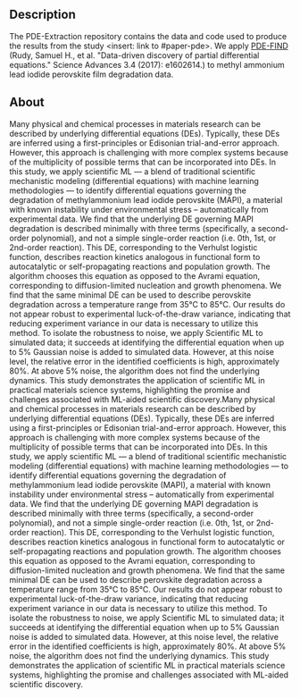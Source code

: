 ## Description

The PDE-Extraction repository contains the data and code used to produce the results from the study <insert: link to #paper-pde>. We apply [PDE-FIND ](https://github.com/snagcliffs/PDE-FIND) (Rudy, Samuel H., et al. "Data-driven discovery of partial differential equations." Science Advances 3.4 (2017): e1602614.) to methyl ammonium lead iodide perovskite film degradation data.

## About

Many physical and chemical processes in materials research can be described by underlying differential equations (DEs). Typically, these DEs are inferred using a first-principles or Edisonian trial-and-error approach. However, this approach is challenging with more complex systems because of the multiplicity of possible terms that can be incorporated into DEs. In this study, we apply scientific ML — a blend of traditional scientific mechanistic modeling (differential equations) with machine learning methodologies — to identify differential equations governing the degradation of methylammonium lead iodide perovskite (MAPI), a material with known instability under environmental stress – automatically from experimental data. We find that the underlying DE governing MAPI degradation is described minimally with three terms (specifically, a second-order polynomial), and not a simple single-order reaction (i.e. 0th, 1st, or 2nd-order reaction). This DE, corresponding to the Verhulst logistic function, describes reaction kinetics analogous in functional form to autocatalytic or self-propagating reactions and population growth. The algorithm chooses this equation as opposed to the Avrami equation, corresponding to diffusion-limited nucleation and growth phenomena. We find that the same minimal DE can be used to describe perovskite degradation across a temperature range from 35°C to 85°C. Our results do not appear robust to experimental luck-of-the-draw variance, indicating that reducing experiment variance in our data is necessary to utilize this method. To isolate the robustness to noise, we apply Scientific ML to simulated data; it succeeds at identifying the differential equation when up to 5% Gaussian noise is added to simulated data. However, at this noise level, the relative error in the identified coefficients is high, approximately 80%. At above 5% noise, the algorithm does not find the underlying dynamics. This study demonstrates the application of scientific ML in practical materials science systems, highlighting the promise and challenges associated with ML-aided scientific discovery.Many physical and chemical processes in materials research can be described by underlying differential equations (DEs). Typically, these DEs are inferred using a first-principles or Edisonian trial-and-error approach. However, this approach is challenging with more complex systems because of the multiplicity of possible terms that can be incorporated into DEs. In this study, we apply scientific ML — a blend of traditional scientific mechanistic modeling (differential equations) with machine learning methodologies — to identify differential equations governing the degradation of methylammonium lead iodide perovskite (MAPI), a material with known instability under environmental stress – automatically from experimental data. We find that the underlying DE governing MAPI degradation is described minimally with three terms (specifically, a second-order polynomial), and not a simple single-order reaction (i.e. 0th, 1st, or 2nd-order reaction). This DE, corresponding to the Verhulst logistic function, describes reaction kinetics analogous in functional form to autocatalytic or self-propagating reactions and population growth. The algorithm chooses this equation as opposed to the Avrami equation, corresponding to diffusion-limited nucleation and growth phenomena. We find that the same minimal DE can be used to describe perovskite degradation across a temperature range from 35°C to 85°C. Our results do not appear robust to experimental luck-of-the-draw variance, indicating that reducing experiment variance in our data is necessary to utilize this method. To isolate the robustness to noise, we apply Scientific ML to simulated data; it succeeds at identifying the differential equation when up to 5% Gaussian noise is added to simulated data. However, at this noise level, the relative error in the identified coefficients is high, approximately 80%. At above 5% noise, the algorithm does not find the underlying dynamics. This study demonstrates the application of scientific ML in practical materials science systems, highlighting the promise and challenges associated with ML-aided scientific discovery.